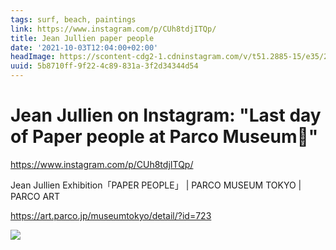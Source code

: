 ```yaml
---
tags: surf, beach, paintings
link: https://www.instagram.com/p/CUh8tdjITQp/
title: Jean Jullien paper people
date: '2021-10-03T12:04:00+02:00'
headImage: https://scontent-cdg2-1.cdninstagram.com/v/t51.2885-15/e35/244242417_429270251866207_3246821477212002807_n.jpg?_nc_ht=scontent-cdg2-1.cdninstagram.com&_nc_cat=107&_nc_ohc=TLGOjkOnCUQAX9h01zA&edm=AABBvjUBAAAA&ccb=7-4&oh=47ef43b7861730a966fe66d659705fc1&oe=617D1AAD&_nc_sid=83d603
uuid: 5b8710ff-9f22-4c89-831a-3f2d34344d54
---
```


# Jean Jullien on Instagram: "Last day of Paper people at Parco Museum🥲"

https://www.instagram.com/p/CUh8tdjITQp/

 Jean Jullien Exhibition「PAPER PEOPLE」  | PARCO MUSEUM TOKYO | PARCO ART

https://art.parco.jp/museumtokyo/detail/?id=723

![](https://art.parco.jp/img/museumtokyo/store/storage/w750xh750/parco_jeanjullien_square_01.jpg)
